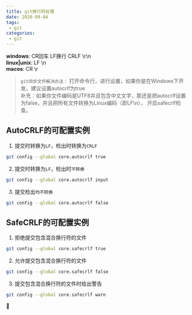 ```yaml
---
title: git换行符处理
date: 2020-09-04
tags:
 - git
categories: 
 - git
---
```

**windows**: CR回车 LF换行 CRLF \r\n
<br />**linux|unix**: LF \n
<br />**macos**: CR \r
> `git同步文件解决办法：`
打开命令行，进行设置，如果你是在Windows下开发，建议设置autocrlf为true
<br />补充：如果你文件编码是UTF8并且包含中文文字，那还是把autocrlf设置为false，并且把所有文件转换为Linux编码（即LF\n），
开启safecrlf检查。

## AutoCRLF的可配置实例
1. 提交时转换为`LF`，检出时转换为`CRLF`
``` bash
git config --global core.autocrlf true   
```

2. 提交时转换为`LF`，检出时`不转换`
``` bash
git config --global core.autocrlf input   
```

3. 提交检出`均不转换`
``` bash
git config --global core.autocrlf false
```

## SafeCRLF的可配置实例
1. 拒绝提交包含混合换行符的文件
``` bash
git config --global core.safecrlf true   
```
2. 允许提交包含混合换行符的文件
``` bash
git config --global core.safecrlf false   
```

3. 提交包含混合换行符的文件时给出警告
``` bash
git config --global core.safecrlf warn
```

:tada: